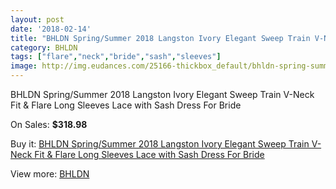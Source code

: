 ```yaml
---
layout: post
date: '2018-02-14'
title: "BHLDN Spring/Summer 2018 Langston Ivory Elegant Sweep Train V-Neck Fit & Flare Long Sleeves Lace with Sash Dress For Bride"
category: BHLDN
tags: ["flare","neck","bride","sash","sleeves"]
image: http://img.eudances.com/25166-thickbox_default/bhldn-spring-summer-2018-langston-ivory-elegant-sweep-train-v-neck-fit-flare-long-sleeves-lace-with-sash-dress-for-bride.jpg
---
```

BHLDN Spring/Summer 2018 Langston Ivory Elegant Sweep Train V-Neck Fit & Flare Long Sleeves Lace with Sash Dress For Bride

On Sales: **$318.98**
<a href="https://www.eudances.com/en/bhldn/8335-bhldn-spring-summer-2018-langston-ivory-elegant-sweep-train-v-neck-fit-flare-long-sleeves-lace-with-sash-dress-for-bride.html"><amp-img layout="responsive" width="600" height="600" src="//img.eudances.com/25166-thickbox_default/bhldn-spring-summer-2018-langston-ivory-elegant-sweep-train-v-neck-fit-flare-long-sleeves-lace-with-sash-dress-for-bride.jpg" alt="BHLDN Spring/Summer 2018 Langston Ivory Elegant Sweep Train V-Neck Fit & Flare Long Sleeves Lace with Sash Dress For Bride 0" /></a>
<a href="https://www.eudances.com/en/bhldn/8335-bhldn-spring-summer-2018-langston-ivory-elegant-sweep-train-v-neck-fit-flare-long-sleeves-lace-with-sash-dress-for-bride.html"><amp-img layout="responsive" width="600" height="600" src="//img.eudances.com/25170-thickbox_default/bhldn-spring-summer-2018-langston-ivory-elegant-sweep-train-v-neck-fit-flare-long-sleeves-lace-with-sash-dress-for-bride.jpg" alt="BHLDN Spring/Summer 2018 Langston Ivory Elegant Sweep Train V-Neck Fit & Flare Long Sleeves Lace with Sash Dress For Bride 1" /></a>
<a href="https://www.eudances.com/en/bhldn/8335-bhldn-spring-summer-2018-langston-ivory-elegant-sweep-train-v-neck-fit-flare-long-sleeves-lace-with-sash-dress-for-bride.html"><amp-img layout="responsive" width="600" height="600" src="//img.eudances.com/25169-thickbox_default/bhldn-spring-summer-2018-langston-ivory-elegant-sweep-train-v-neck-fit-flare-long-sleeves-lace-with-sash-dress-for-bride.jpg" alt="BHLDN Spring/Summer 2018 Langston Ivory Elegant Sweep Train V-Neck Fit & Flare Long Sleeves Lace with Sash Dress For Bride 2" /></a>
<a href="https://www.eudances.com/en/bhldn/8335-bhldn-spring-summer-2018-langston-ivory-elegant-sweep-train-v-neck-fit-flare-long-sleeves-lace-with-sash-dress-for-bride.html"><amp-img layout="responsive" width="600" height="600" src="//img.eudances.com/25168-thickbox_default/bhldn-spring-summer-2018-langston-ivory-elegant-sweep-train-v-neck-fit-flare-long-sleeves-lace-with-sash-dress-for-bride.jpg" alt="BHLDN Spring/Summer 2018 Langston Ivory Elegant Sweep Train V-Neck Fit & Flare Long Sleeves Lace with Sash Dress For Bride 3" /></a>
<a href="https://www.eudances.com/en/bhldn/8335-bhldn-spring-summer-2018-langston-ivory-elegant-sweep-train-v-neck-fit-flare-long-sleeves-lace-with-sash-dress-for-bride.html"><amp-img layout="responsive" width="600" height="600" src="//img.eudances.com/25167-thickbox_default/bhldn-spring-summer-2018-langston-ivory-elegant-sweep-train-v-neck-fit-flare-long-sleeves-lace-with-sash-dress-for-bride.jpg" alt="BHLDN Spring/Summer 2018 Langston Ivory Elegant Sweep Train V-Neck Fit & Flare Long Sleeves Lace with Sash Dress For Bride 4" /></a>

Buy it: [BHLDN Spring/Summer 2018 Langston Ivory Elegant Sweep Train V-Neck Fit & Flare Long Sleeves Lace with Sash Dress For Bride](https://www.eudances.com/en/bhldn/8335-bhldn-spring-summer-2018-langston-ivory-elegant-sweep-train-v-neck-fit-flare-long-sleeves-lace-with-sash-dress-for-bride.html "BHLDN Spring/Summer 2018 Langston Ivory Elegant Sweep Train V-Neck Fit & Flare Long Sleeves Lace with Sash Dress For Bride")

View more: [BHLDN](https://www.eudances.com/en/124-bhldn "BHLDN")